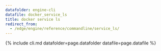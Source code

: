 ```yaml
---
datafolder: engine-cli
datafile: docker_service_ls
title: docker service ls
redirect_from:
  - /edge/engine/reference/commandline/service_ls/
---
```

<!--
This page is automatically generated from Docker's source code. If you want to
suggest a change to the text that appears here, open a ticket or pull request
in the source repository on GitHub:

https://github.com/docker/cli
-->
{% include cli.md datafolder=page.datafolder datafile=page.datafile %}
